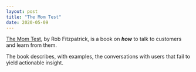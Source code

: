 ```yaml
---
layout: post
title: "The Mom Test"
date: 2020-05-09
---
```


[The Mom Test](http://momtestbook.com/), by Rob Fitzpatrick, is a book on _**how**_ to talk to customers and learn from them.

The book describes, with examples, the conversations with users that fail to yield actionable insight.
